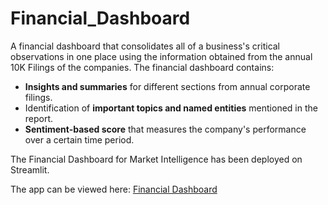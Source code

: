 # Financial_Dashboard

A financial dashboard that consolidates all of a business's critical observations in one place using the information obtained from the annual 10K Filings of the companies.
The financial dashboard contains:
- **Insights and summaries** for different sections from annual corporate filings.
- Identification of **important topics and named entities** mentioned in the report.
- **Sentiment-based score** that measures the company's performance over a certain time period.

The Financial Dashboard for Market Intelligence has been deployed on Streamlit.

The app can be viewed here: [Financial Dashboard](https://vrunm-financial-dashboard-app-05vytr.streamlit.app/)


